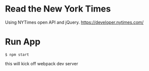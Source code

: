 # Read the New York Times

Using NYTimes open API and jQuery.
https://developer.nytimes.com/

# Run App
```
$ npm start
```
this will kick off webpack dev server
